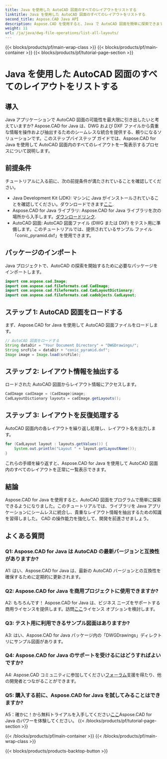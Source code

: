 ```yaml
---
title: Java を使用した AutoCAD 図面のすべてのレイアウトをリストする
linktitle: Java を使用した AutoCAD 図面のすべてのレイアウトをリストする
second_title: Aspose.CAD Java API
description: Aspose.CAD を使用すると、Java で AutoCAD 図面を簡単に探索できます。すべてのレイアウトをリストし、貴重な情報を抽出します。シームレスな統合のために今すぐダウンロードしてください!
weight: 11
url: /ja/java/dwg-file-operations/list-all-layouts/
---
```


{{< blocks/products/pf/main-wrap-class >}}
{{< blocks/products/pf/main-container >}}
{{< blocks/products/pf/tutorial-page-section >}}

# Java を使用した AutoCAD 図面のすべてのレイアウトをリストする

## 導入

Java アプリケーションで AutoCAD 図面の可能性を最大限に引き出したいと考えていますか? Aspose.CAD for Java は、DWG および DXF ファイルから貴重な情報を操作および抽出するためのシームレスな統合を提供する、頼りになるソリューションです。このステップバイステップ ガイドでは、Aspose.CAD for Java を使用して AutoCAD 図面内のすべてのレイアウトを一覧表示するプロセスについて説明します。

## 前提条件

チュートリアルに入る前に、次の前提条件が満たされていることを確認してください。
- Java Development Kit (JDK): マシンに Java がインストールされていることを確認してください。ダウンロードできます[ここ](https://www.oracle.com/java/technologies/javase-downloads.html).
- Aspose.CAD for Java ライブラリ: Aspose.CAD for Java ライブラリを次の場所から入手します。[ダウンロードリンク](https://releases.aspose.com/cad/java/).
- AutoCAD 図面: AutoCAD 図面ファイル (DWG または DXF) をテスト用に準備します。このチュートリアルでは、提供されているサンプル ファイル「conic_pyramid.dxf」を使用できます。

## パッケージのインポート

Java プロジェクトで、AutoCAD の探索を開始するために必要なパッケージをインポートします。

```java
import com.aspose.cad.Image;
import com.aspose.cad.fileformats.cad.CadImage;
import com.aspose.cad.fileformats.cad.CadLayoutDictionary;
import com.aspose.cad.fileformats.cad.cadobjects.CadLayout;
```

## ステップ 1: AutoCAD 図面をロードする

まず、Aspose.CAD for Java を使用して AutoCAD 図面ファイルをロードします。

```java
// AutoCAD 図面をロードする
String dataDir = "Your Document Directory" + "DWGDrawings/";
String srcFile = dataDir + "conic_pyramid.dxf";
Image image = Image.load(srcFile);
```

## ステップ 2: レイアウト情報を抽出する

ロードされた AutoCAD 図面からレイアウト情報にアクセスします。

```java
CadImage cadImage = (CadImage)image;
CadLayoutDictionary layouts = cadImage.getLayouts();
```

## ステップ 3: レイアウトを反復処理する

AutoCAD 図面内の各レイアウトを繰り返し処理し、レイアウト名を出力します。

```java
for (CadLayout layout : layouts.getValues()) {
    System.out.println("Layout " + layout.getLayoutName());
}
```

これらの手順を繰り返すと、Aspose.CAD for Java を使用して AutoCAD 図面内のすべてのレイアウトを正常に一覧表示できます。

## 結論

Aspose.CAD for Java を使用すると、AutoCAD 図面をプログラムで簡単に探索できるようになりました。このチュートリアルでは、ライブラリを Java アプリケーションにシームレスに統合し、貴重なレイアウト情報を抽出するための知識を習得しました。 CAD の操作能力を強化して、開発を前進させましょう。

## よくある質問

### Q1: Aspose.CAD for Java は AutoCAD の最新バージョンと互換性がありますか?

A1: はい、Aspose.CAD for Java は、最新の AutoCAD バージョンとの互換性を確保するために定期的に更新されます。

### Q2: Aspose.CAD for Java を商用プロジェクトに使用できますか?

 A2: もちろんです！ Aspose.CAD for Java は、ビジネス ニーズをサポートする商用ライセンスを提供します。訪問[ここ](https://purchase.aspose.com/buy)ライセンス オプションを検討します。

### Q3: テスト用に利用できるサンプル図面はありますか?

A3: はい、Aspose.CAD for Java パッケージ内の「DWGDrawings」ディレクトリにサンプル図面があります。

### Q4: Aspose.CAD for Java のサポートを受けるにはどうすればよいですか?

A4: Aspose.CAD コミュニティに参加してください[フォーラム](https://forum.aspose.com/c/cad/19)支援を得たり、他の開発者とつながることができます。

### Q5: 購入する前に、Aspose.CAD for Java を試してみることはできますか?

 A5：確かに！から無料トライアルを入手してください[ここ](https://releases.aspose.com/)Aspose.CAD for Java のパワーを体験してください。
{{< /blocks/products/pf/tutorial-page-section >}}

{{< /blocks/products/pf/main-container >}}
{{< /blocks/products/pf/main-wrap-class >}}

{{< blocks/products/products-backtop-button >}}
